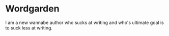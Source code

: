 # Wordgarden
I am a new wannabe author who sucks at writing and who's ultimate goal is to suck less at writing. 
